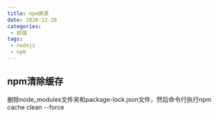 ```yaml
--- 
title: npm换源
date: 2020-12-28
categories: 
 - 前端
tags: 
 - nodejs
 - npm
--- 
```

## npm清除缓存
删除node_modules文件夹和package-lock.json文件，然后命令行执行npm cache clean --force